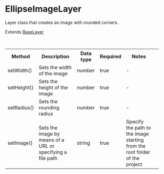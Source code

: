 # EllipseImageLayer

Layer class that creates an image with rounded corners.

Extends [BaseLayer](./baselayer.md)

<br>

<table>
    <tr>
        <th>Method</th>
        <th>Description</th>
        <th>Data type</th>
        <th>Required</th>
        <th>Notes<th>
    </tr>
    <tr>
        <td>setWidth()</td>
        <td>Sets the width of the image</td>
        <td>number</td>
        <td>true</td>
        <td>-</td>
    </tr>
    <tr>
        <td>setHeight()</td>
        <td>Sets the height of the image</td>
        <td>number</td>
        <td>true</td>
        <td>-</td>
    </tr>
    <tr>
        <td>setRadius()</td>
        <td>Sets the rounding radius</td>
        <td>number</td>
        <td>true</td>
        <td>-</td>
    </tr>
    <tr>
        <td>setImage()</td>
        <td>Sets the image by means of a URL or specifying a file path</td>
        <td>string</td>
        <td>true</td>
        <td>Specify the path to the image starting from the root folder of the project</td>
    </tr>
</table>

<br>